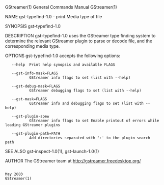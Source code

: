 GStreamer(1)                                                                               General Commands Manual                                                                               GStreamer(1)

NAME
       gst-typefind-1.0 - print Media type of file

SYNOPSIS
       gst-typefind-1.0 <file>

DESCRIPTION
       gst-typefind-1.0 uses the GStreamer type finding system to determine the relevant GStreamer plugin to parse or decode file, and the corresponding media type.

OPTIONS
       gst-typefind-1.0 accepts the following options:

       --help  Print help synopsis and available FLAGS

       --gst-info-mask=FLAGS
               GStreamer info flags to set (list with --help)

       --gst-debug-mask=FLAGS
               GStreamer debugging flags to set (list with --help)

       --gst-mask=FLAGS
               GStreamer info and debugging flags to set (list with --help)

       --gst-plugin-spew
               GStreamer info flags to set Enable printout of errors while loading GStreamer plugins

       --gst-plugin-path=PATH
               Add directories separated with ':' to the plugin search path

SEE ALSO
       gst-inspect-1.0(1), gst-launch-1.0(1)

AUTHOR
       The GStreamer team at http://gstreamer.freedesktop.org/

                                                                                                   May 2003                                                                                      GStreamer(1)
